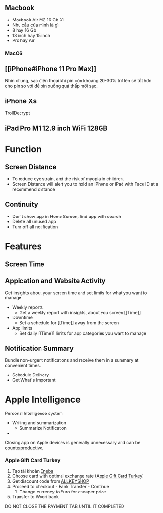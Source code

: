 ## Macbook

- Macbook Air M2 16 Gb 31
- Nhu cầu của mình là gì
- 8 hay 16 Gb
- 13 inch hay 15 inch 
- Pro hay Air

### MacOS

## [[iPhone#iPhone 11 Pro Max]]

Nhìn chung, sạc điện thoại khi pin còn khoảng 20-30% trở lên sẽ tốt hơn cho pin so với để pin xuống quá thấp mới sạc.
## iPhone Xs

TrollDecrypt

## iPad Pro M1 12.9 inch WiFi 128GB

# Function
## Screen Distance

- To reduce eye strain, and the risk of myopia in children.
- Screen Distance will alert you to hold an iPhone or iPad with Face ID at a recommend distance

## Continuity

- Don't show app in Home Screen, find app with search
- Delete all unused app
- Turn off all notification

# Features

## Screen Time

## Appication and Website Activity

Get insights about your screen time and set limits for what you want to manage

- Weekly reports
	- Get a weekly report with insights, about you screen [[Time]]
- Downtime
	- Set a schedule for [[Time]] away from the screen
- App limits
	- Set daily [[Time]] limits for app categories you want to manage

## Notification Summary

Bundle non-urgent notifications and receive them in a summary at convenient times.

- Schedule Delivery
- Get What's Important

# Apple Intelligence

Personal Intelligence system

- Writing and summarization
	- Summarize Notification
- 

Closing app on Apple devices is generally unnecessary and can be counterproductive.

### Apple Gift Card Turkey

1. Tạo tài khoản [Eneba](https://www.eneba.com)
2. Choose card with optimal exchange rate ([Apple Gift Card Turkey](https://www.eneba.com/vendor/ultimate-choice?drms[]=apple&page=1&regions[]=turkey))
3. Get discount code from [ALLKEYSHOP](https://www.allkeyshop.com/blog/buy-itunes-gift-card-cd-key-compare-prices/)
4. Proceed to checkout - Bank Transfer - Continue
	1. Change currency to Euro for cheaper price
5. Transfer to Woori bank

DO NOT CLOSE THE PAYMENT TAB UNTIL IT COMPLETED
